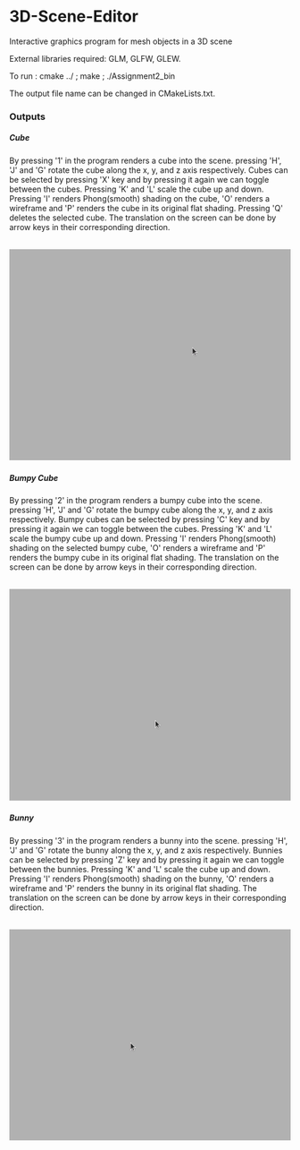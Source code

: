 # 3D-Scene-Editor
Interactive graphics program for mesh objects in a 3D scene

External libraries required: GLM, GLFW, GLEW.<br>

To run : cmake ../ ; make ; ./Assignment2_bin<br>

The output file name can be changed in CMakeLists.txt.

### Outputs

##### Cube 

By pressing '1' in the program renders a cube into the scene. pressing 'H', 'J' and 'G' rotate the cube along the x, y, and z axis respectively. Cubes can be selected by pressing 'X' key and by pressing it again we can toggle between the cubes. Pressing 'K' and 'L' scale the cube up and down. Pressing 'I' renders Phong(smooth) shading on the cube, 'O' renders a wireframe and 'P' renders the cube in its original flat shading. Pressing 'Q' deletes the selected cube. The translation on the screen can be done by arrow keys in their corresponding direction. <br><br>

![Alt Text](https://github.com/msDikshaGarg/3D-Scene-Editor/blob/main/outputs/cube.gif)

##### Bumpy Cube

By pressing '2' in the program renders a bumpy cube into the scene. pressing 'H', 'J' and 'G' rotate the bumpy cube along the x, y, and z axis respectively. Bumpy cubes can be selected by pressing 'C' key and by pressing it again we can toggle between the cubes. Pressing 'K' and 'L' scale the bumpy cube up and down. Pressing 'I' renders Phong(smooth) shading on the selected bumpy cube, 'O' renders a wireframe and 'P' renders the bumpy cube in its original flat shading. The translation on the screen can be done by arrow keys in their corresponding direction. <br><br>

![Alt Text](https://github.com/msDikshaGarg/3D-Scene-Editor/blob/main/outputs/bumpyCube.gif)

##### Bunny

By pressing '3' in the program renders a bunny into the scene. pressing 'H', 'J' and 'G' rotate the bunny along the x, y, and z axis respectively. Bunnies can be selected by pressing 'Z' key and by pressing it again we can toggle between the bunnies. Pressing 'K' and 'L' scale the cube up and down. Pressing 'I' renders Phong(smooth) shading on the bunny, 'O' renders a wireframe and 'P' renders the bunny in its original flat shading. The translation on the screen can be done by arrow keys in their corresponding direction. <br><br>

![Alt Text](https://github.com/msDikshaGarg/3D-Scene-Editor/blob/main/outputs/bunny.gif)
